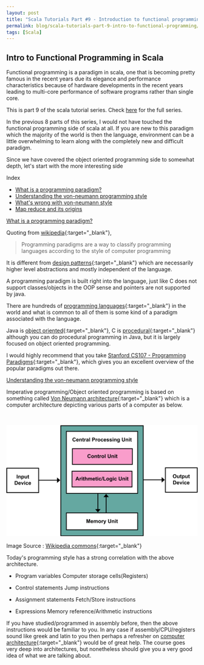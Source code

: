 ```yaml
---
layout: post
title: "Scala Tutorials Part #9 - Introduction to functional programming"
permalink: blog/scala-tutorials-part-9-intro-to-functional-programming/
tags: [Scala]
---
```


Intro to Functional Programming in Scala
----------------------------------------

Functional programming is a paradigm in scala, one that is becoming pretty famous in the recent years due its elegance and performance characteristics
because of hardware developments in the recent years leading to multi-core performance of software programs rather than single core.

This is part 9 of the scala tutorial series. Check [here](/tags/#Scala) for the full series.

In the previous 8 parts of this series, I would not have touched the functional programming side of scala at all. If you are new to this paradigm
which the majority of the world is then the language, environment can be a little overwhelming to learn along with the completely new and difficult paradigm.

Since we have covered the object oriented programming side to somewhat depth, let's start with the more interesting side 

<i class="fa fa-list-ul fa-lg space-right"></i> Index

- [What is a programming paradigm?](#ProgrammingParadigm)
- [Understanding the von-neumann programming style](#VonNeumann)
- [What's wrong with von-neumann style](#WrongVonNeumann)
- [Map reduce and its origins](#MapReduce)


<a name="ProgrammingParadigm"><u>What is a programming paradigm?</u></a>

Quoting from [wikipedia](https://en.wikipedia.org/wiki/Programming_paradigm){:target="_blank"},

> Programming paradigms are a way to classify programming languages according to the style of computer programming

It is different from [design patterns](https://en.wikipedia.org/wiki/Software_design_pattern){:target="_blank"} 
which are necessarily higher level abstractions and mostly independent of the language.

A programming paradigm is built right into the language, just like C does not support classes/objects in the OOP sense and pointers
are not supported by java.

There are hundreds of [programming languages](https://en.wikipedia.org/wiki/List_of_programming_languages){:target="_blank"} 
in the world and what is common to all of them is some kind of a paradigm associated with the language.

Java is [object oriented](https://en.wikipedia.org/wiki/Object-oriented_programming){:target="_blank"}, 
C is [procedural](https://en.wikipedia.org/wiki/Procedural_programming){:target="_blank"} although you can do procedural programming in Java, but it is largely focused on
object oriented programming.

I would highly recommend that you take [Stanford CS107 - Programming Paradigms](https://see.stanford.edu/Course/CS107){:target="_blank"}, which gives you an excellent overview
of the popular paradigms out there.

<a name="VonNeumann"><u>Understanding the von-neumann programming style</u></a>

Imperative programming/Object oriented programming is based on something called 
[Von Neumann architecture](https://en.wikipedia.org/wiki/Von_Neumann_architecture){:target="_blank"} which is a computer architecture depicting various parts of a 
computer as below.

<br>

![Von Neumann](/images/von_neumann.png)

Image Source : [Wikipedia commons](https://commons.wikimedia.org/wiki/File:Von_Neumann_Architecture.svg){:target="_blank"}

Today's programming style has a strong correlation with the above architecture.

- Program variables       <i class="fa fa-arrow-right" aria-hidden="true"></i> Computer storage cells(Registers)

- Control statements      <i class="fa fa-arrow-right" aria-hidden="true"></i> Jump instructions

- Assignment statements   <i class="fa fa-arrow-right" aria-hidden="true"></i> Fetch/Store instructions

- Expressions             <i class="fa fa-arrow-right" aria-hidden="true"></i> Memory reference/Arithmetic instructions

If you have studied/programmed in assembly before, then the above instructions would be familiar to you. In any case if assembly/CPU/registers sound like
greek and latin to you then perhaps a refresher on [computer architecture](https://www.youtube.com/playlist?list=PL5PHm2jkkXmi5CxxI7b3JCL1TWybTDtKq){:target="_blank"}
would be of great help. The course goes very deep into architectures, but nonetheless should give you a very good idea of what we are talking about.




